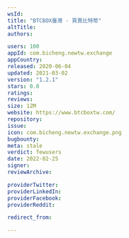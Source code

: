 ```yaml
---
wsId: 
title: "BTCBOX臺灣 - 買賣比特幣"
altTitle: 
authors:

users: 100
appId: com.bicheng.newtw.exchange
appCountry: 
released: 2020-06-04
updated: 2021-03-02
version: "1.2.1"
stars: 0.0
ratings: 
reviews: 
size: 12M
website: https://www.btcboxtw.com/
repository: 
issue: 
icon: com.bicheng.newtw.exchange.png
bugbounty: 
meta: stale
verdict: fewusers
date: 2022-02-25
signer: 
reviewArchive:

providerTwitter: 
providerLinkedIn: 
providerFacebook: 
providerReddit: 

redirect_from:

---
```


